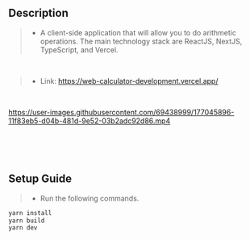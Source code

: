 ## Description
> - A client-side application that will allow you to do arithmetic operations. The main
    technology stack are ReactJS, NextJS, TypeScript, and Vercel.

<br />

> - Link: https://web-calculator-development.vercel.app/

<br />

https://user-images.githubusercontent.com/69438999/177045896-11f83eb5-d04b-481d-9e52-03b2adc92d86.mp4



<br />
<br />
<br />

## Setup Guide
> - Run the following commands.
```bash
yarn install
yarn build
yarn dev
```
